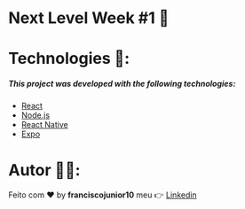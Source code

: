 # Next Level Week #1 🚀

# Technologies :memo::

##### This project was developed with the following technologies:

- [React](https://pt-br.reactjs.org/)
- [Node.js](https://nodejs.org/en/)
- [React Native](https://reactnative.dev/)
- [Expo](https://expo.io/)

# Autor :man_technologist::

Feito com :heart: by **franciscojunior10** meu :point_right: [Linkedin](https://www.linkedin.com/in/franciscojunior10/)